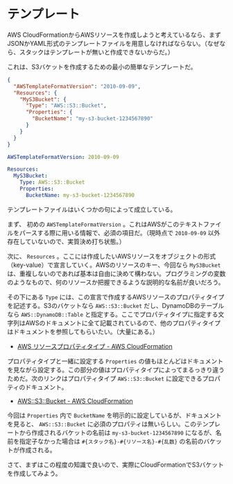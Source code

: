 # テンプレート

AWS CloudFormationからAWSリソースを作成しようと考えているなら、まずJSONかYAML形式のテンプレートファイルを用意しなければならない。（なぜなら、スタックはテンプレートが無いと作成できないからだ。）

これは、S3バケットを作成するための最小の簡単なテンプレートだ。

```json
{
  "AWSTemplateFormatVersion": "2010-09-09",
  "Resources": {
    "MyS3Bucket": {
      "Type": "AWS::S3::Bucket",
      "Properties": {
        "BucketName": "my-s3-bucket-1234567890"
      }
    }
  }
}
```

```yaml
AWSTemplateFormatVersion: 2010-09-09

Resources:
  MyS3Bucket:
    Type: AWS::S3::Bucket
    Properties:
      BucketName: my-s3-bucket-1234567890
```

テンプレートファイルはいくつかの句によって成立している。

まず、 初めの `AWSTemplateFormatVersion` 。これはAWSがこのテキストファイルをパースする際に用いる情報で、必須の項目だ。（現時点で `2010-09-09` 以外存在していないので、実質決め打ち状態。）

次に、 `Resources` 。ここには作成したいAWSリソースをオブジェクトの形式（key-value）で宣言していく。AWSのリソースのキー、今回なら `MyS3Bucket` は、重複しないのであれば基本は自由に決めて構わない。プログラミングの変数のようなもので、何のリソースか把握できるような説明的な名前が良いだろう。

その下にある `Type` には、この宣言で作成するAWSリソースのプロパティタイプを記述する。S3のバケットなら `AWS::S3::Bucket` だし、DynamoDBのテーブルなら `AWS::DynamoDB::Table` と指定する。ここでプロパティタイプに指定する文字列はAWSのドキュメントに全て記載されているので、他のプロパティタイプはドキュメントを参照してもらいたい。（大量にある。）

- [AWS リソースプロパティタイプ - AWS CloudFormation](https://docs.aws.amazon.com/ja_jp/AWSCloudFormation/latest/UserGuide/aws-template-resource-type-ref.html)

プロパティタイプと一緒に設定する `Properties` の値もほとんどはドキュメントを見ながら設定する。この部分の値はプロパティタイプによってまるっきり違うためだ。次のリンクはプロパティタイプ `AWS::S3::Bucket` に設定できるプロパティのドキュメント。

- [AWS::S3::Bucket - AWS CloudFormation](https://docs.aws.amazon.com/ja_jp/AWSCloudFormation/latest/UserGuide/aws-properties-s3-bucket.html)

今回は `Properties` 内で `BucketName` を明示的に設定しているが、ドキュメントを見ると、 `AWS::S3::Bucket` に必須のプロパティは無いらしい。このテンプレートから作成されるバケットの名前は `my-s3-bucket-1234567890` になるが、名前を指定子なかった場合は `#{スタック名}-#{リソース名}-#{乱数}` の名前のバケットが作成される。

さて、まずはこの程度の知識で良いので、実際にCloudFormationでS3バケットを作成してみよう。

